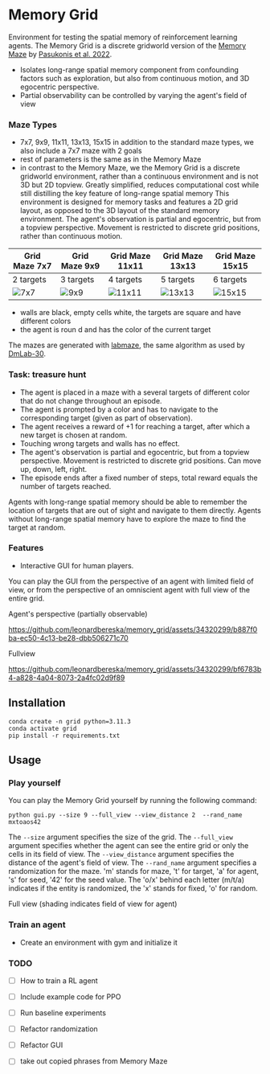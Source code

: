 # Memory Grid 


Environment for testing the spatial memory of reinforcement learning agents. The Memory Grid is a discrete gridworld version of the [Memory Maze](https://github.com/jurgisp/memory-maze) by [Pasukonis et al. 2022](https://arxiv.org/abs/2210.13383). 

- Isolates long-range spatial memory component from confounding factors such as exploration, but also from continuous motion, and 3D egocentric perspective.
- Partial observability can be controlled by varying the agent's field of view


### Maze Types
- 7x7, 9x9, 11x11, 13x13, 15x15
in addition to the standard maze types, we also include a 7x7 maze with 2 goals 
- rest of parameters is the same as in the Memory Maze
- in contrast to the Memory Maze, we the Memory Grid is a discrete gridworld environment, rather than a continuous environment and is not 3D but 2D topview. Greatly simplified, reduces computational cost while still distilling the key feature of long-range spatial memory 
This environment is designed for memory tasks and features a 2D grid layout, as opposed to the 3D layout of the standard memory environment. The agent's observation is partial and egocentric, but from a topview perspective. Movement is restricted to discrete grid positions, rather than continuous motion.

| Grid Maze 7x7 | Grid Maze 9x9 | Grid Maze 11x11 | Grid Maze 13x13 | Grid Maze 15x15 |
|------------|--------------|--------------|--------------|--------------|
| 2 targets | 3 targets | 4 targets | 5 targets | 6 targets |
| ![7x7](https://github.com/leonardbereska/memory_grid/assets/34320299/018acfa0-2117-4a45-bd10-835f67300cb8) | ![9x9](https://github.com/leonardbereska/memory_grid/assets/34320299/6d007ebb-3e73-4365-b300-07f1e8c08d3f) | ![11x11](https://github.com/leonardbereska/memory_grid/assets/34320299/cec7b9a0-d30a-4315-99ac-a3bdfd588c71) | ![13x13](https://github.com/leonardbereska/memory_grid/assets/34320299/446abddb-14ad-42d3-aad6-a89270c24840) | ![15x15](https://github.com/leonardbereska/memory_grid/assets/34320299/f70c2324-b68c-4be5-9acb-09f450dc9529) |



- walls are black, empty cells white, the targets are square and have different colors
- the agent is roun
d and has the color of the current target


The mazes are generated with [labmaze](https://github.com/deepmind/labmaze), the same algorithm as used by [DmLab-30](https://github.com/deepmind/lab/tree/master/game_scripts/levels/contributed/dmlab30). 

### Task: treasure hunt
- The agent is placed in a maze with a several targets of different color that do not change throughout an episode.
- The agent is prompted by a color and has to navigate to the corresponding target (given as part of observation).
- The agent receives a reward of +1 for reaching a target, after which a new target is chosen at random.
- Touching wrong targets and walls has no effect.
- The agent's observation is partial and egocentric, but from a topview perspective. Movement is restricted to discrete grid positions. Can move up, down, left, right.
- The episode ends after a fixed number of steps, total reward equals the number of targets reached.

Agents with long-range spatial memory should be able to remember the location of targets that are out of sight and navigate to them directly. Agents without long-range spatial memory have to explore the maze to find the target at random.

### Features

- Interactive GUI for human players.

You can play the GUI from the perspective of an agent with limited field of view, or from the perspective of an omniscient agent with full view of the entire grid.

Agent's perspective (partially observable)


https://github.com/leonardbereska/memory_grid/assets/34320299/b887f0ba-ec50-4c13-be28-dbb506271c70



Fullview



https://github.com/leonardbereska/memory_grid/assets/34320299/bf6783b4-a828-4a04-8073-2a4fc02d9f89






## Installation

```
conda create -n grid python=3.11.3
conda activate grid
pip install -r requirements.txt
```	

## Usage 

### Play yourself 
You can play the Memory Grid yourself by running the following command:

```
python gui.py --size 9 --full_view --view_distance 2  --rand_name mxtoaos42
```

The `--size` argument specifies the size of the grid.
The `--full_view` argument specifies whether the agent can see the entire grid or only the cells in its field of view.
The `--view_distance` argument specifies the distance of the agent's field of view.
The `--rand_name` argument specifies a randomization for the maze. 'm' stands for maze, 't' for target, 'a' for agent, 's' for seed, '42' for the seed value. The 'o/x' behind each letter (m/t/a) indicates if the entity is randomized, the 'x' stands for fixed, 'o' for random.






Full view (shading indicates field of view for agent)




### Train an agent
- Create an environment with gym and initialize it

### TODO
- [ ] How to train a RL agent
- [ ] Include example code for PPO
- [ ] Run baseline experiments


- [ ] Refactor randomization
- [ ] Refactor GUI

- [ ] take out copied phrases from Memory Maze
